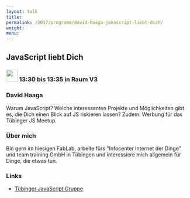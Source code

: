 ```yaml
---
layout: talk
title:
permalink: /2017/programm/david-haaga-javascript-liebt-dich/
weight:
menu:
---
```

## JavaScript liebt Dich

### <img height = "32" src="../../../images/lightning.svg"> 13:30 bis 13:35 in Raum V3

### David Haaga

Warum JavaScript? Welche interessanten Projekte und Möglichkeiten gibt es, die Dich einen Blick auf JS riskieren lassen?
Zudem: Werbung für das Tübinger JS Meetup.

### Über mich

Bin gern im hiesigen FabLab, arbeite fürs \"Infocenter Internet der Dinge\" und team training GmbH in Tübingen und interessiere mich allgemein für Dinge, die etwas tun.

### Links

- <a href="https://www.meetup.com/Tue-JS/" target="_blank">Tübinger JavaScript Gruppe</a>
